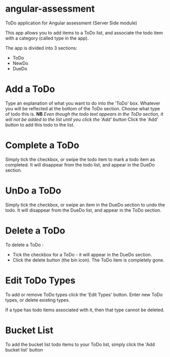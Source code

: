 # angular-assessment
ToDo application for Angular assessment (Server Side module)

This app allows you to add items to a ToDo list, and associate the todo item with a category (called type in the app).

The app is divided into 3 sections:
- ToDo
- NewDo
- DueDo

Add a ToDo
==========
Type an explanation of what you want to do into the 'ToDo' box.  Whatever you will be reflected at the bottom of the ToDo section.
Choose what type of todo this is.
**NB**  *Even though the todo text appears in the ToDo section, it will not be added to the list until you click the 'Add' button*
Click the 'Add' button to add this todo to the list.

Complete a ToDo
===============
Simply tick the checkbox, or swipe the todo item to mark a todo item as completed.
It will disappear from the todo list, and appear in the DueDo section.

UnDo a ToDo
===========
Simply tick the checkbox, or swipe an item in the DueDo section to undo the todo.
It will disappear from the DueDo list, and appear in the ToDo section.

Delete a ToDo
=============
To delete a ToDo :
- Tick the checkbox for a ToDo - it will appear in the DueDo section.
- Click the delete button (the bin icon).
The ToDo item is completely gone.

Edit ToDo Types
==============
To add or remove ToDo types click the 'Edit Types' button.
Enter new ToDo types, or delete existing types.

If a type has todo items associated with it, then that type cannot be deleted.

Bucket List
===========
To add the bucket list todo items to your ToDo list, simply click the 'Add bucket list' button
